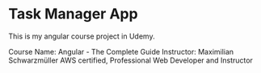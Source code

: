 # Task Manager App
This is my angular course project in Udemy.


Course Name: Angular - The Complete Guide
Instructor:
Maximilian Schwarzmüller
AWS certified, Professional Web Developer and Instructor


